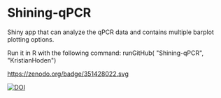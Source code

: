 # Shining-qPCR
Shiny app that can analyze the qPCR data and contains multiple barplot plotting options.

Run it in R with the following command:
runGitHub( "Shining-qPCR", "KristianHoden")

https://zenodo.org/badge/351428022.svg

<a href="https://zenodo.org/badge/latestdoi/351428022"><img src="https://zenodo.org/badge/351428022.svg" alt="DOI"></a>
